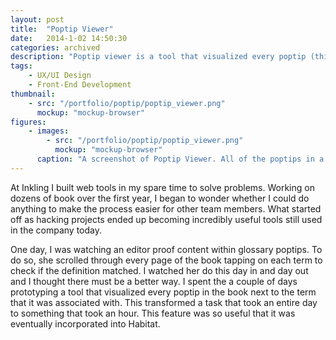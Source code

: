 ```yaml
---
layout: post
title:  "Poptip Viewer"
date:   2014-1-02 14:50:30
categories: archived
description: "Poptip viewer is a tool that visualized every poptip (think interactive footnotes) in the book next to the term that it was associated with. This transformed a task that took an entire day to sometime that took less than an hour. This feature was so useful that it was eventually incorporated into Habitat, Inkling’s publishing software."
tags:
    - UX/UI Design
    - Front-End Development
thumbnail: 
    - src: "/portfolio/poptip/poptip_viewer.png"
      mockup: "mockup-browser"
figures:
    - images:
        - src: "/portfolio/poptip/poptip_viewer.png"
          mockup: "mockup-browser"
      caption: "A screenshot of Poptip Viewer. All of the poptips in a title would be collated onto a single screen and organized by chapter for easy proofing."
---
```


At Inkling I built web tools in my spare time to solve problems. Working on dozens of book over the first year, I began to wonder whether I could do anything to make the process easier for other team members. What started off as hacking projects ended up becoming incredibly useful tools still used in the company today.

One day, I was watching an editor proof content within glossary poptips. To do so, she scrolled through every page of the book tapping on each term to check if the definition matched. I watched her do this day in and day out and I thought there must be a better way. I spent the a couple of days prototyping a tool that visualized every poptip in the book next to the term that it was associated with. This transformed a task that took an entire day to something that took an hour. This feature was so useful that it was eventually incorporated into Habitat.